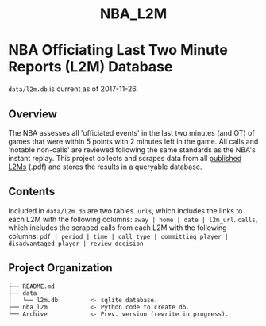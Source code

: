 <h1 align="center">
  NBA_L2M
</h1>

# NBA Officiating Last Two Minute Reports (L2M) Database
`data/l2m.db` is current as of 2017-11-26.

## Overview
The NBA assesses all 'officiated events' in the last two minutes (and OT) of games that were within 5 points with 2 minutes left in the game. All calls and 'notable non-calls' are reviewed following the same standards as the NBA's instant replay. This project collects and scrapes data from all [published L2Ms](http://official.nba.com/nba-last-two-minute-reports-archive/) (.pdf) and stores the results in a queryable database.

## Contents
Included in `data/l2m.db` are two tables. `urls`, which includes the links to each L2M with the following columns: `away | home | date | l2m_url`. `calls`, which includes the scraped calls from each L2M with the following columns: `pdf | period | time | call_type | committing_player | disadvantaged_player | review_decision`

## Project Organization

    ├── README.md
    ├── data
    │   └── l2m.db         <- sqlite database.           
    ├── nba_l2m            <- Python code to create db.
    └── Archive            <- Prev. version (rewrite in progress).
